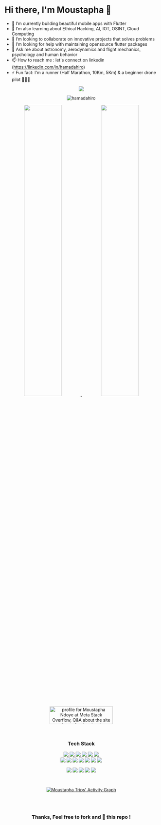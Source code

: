 # Hi there, I'm Moustapha 👋

- 🔭 I’m currently building beautiful mobile apps with Flutter
- 🌱 I’m also learning about Ethical Hacking, AI, IOT, OSINT, Cloud Computing
- 👯 I’m looking to collaborate on innovative projects that solves problems
- 🤔 I’m looking for help with maintaining opensource flutter packages
- 💬 Ask me about astronomy, aerodynamics and flight mechanics, psychology and human behavior
- 📫 How to reach me : let's connect on linkedin (https://linkedin.com/in/hamadahiro)
- ⚡ Fun fact: I'm a runner (Half Marathon, 10Km, 5Km) & a beginner drone pilot 🧑‍✈🚀

<p align="center">
  <img src="https://readme-typing-svg.herokuapp.com/?lines=Problem+Solver;Creator;Innovator;UX+UI+Designer;Blogger;Youtuber;Learner;Flutter+Developer;OSINT%20Enthusiast;Stack+Overflow+Contributor;OpenSource+contributor+and+evangelist;Linux+Fan;Flutter+package+maintainer;&center=true&width=800&height=50&color=f28a00">
</p>

<p align="center"> 
   <img src="https://komarev.com/ghpvc/?username=hamadahiro&label=Profile%20Views&color=f28a00" alt="hamadahiro" /> 
</p>

<p align="center">
  <a href="https://hamadahiro.github.io/">
  <img width="49.5%" src="https://github-readme-stats.vercel.app/api?username=hamadahiro&show_icons=true&theme=dark&hide_border=true&icon_color=f28a00" />
    <img width="49.5%" src="https://github-readme-streak-stats.herokuapp.com/?user=hamadahiro&theme=dark&hide_border=true" />
  </a>
</p>

<br/>

<p align="center">
  <a href="https://meta.stackoverflow.com/users/17224293/moustapha-ndoye"><img src="https://meta.stackoverflow.com/users/flair/17224293.png?theme=dark" width="208" height="58" alt="profile for Moustapha Ndoye at Meta Stack Overflow, Q&amp;A about the site for professional and enthusiast programmers" title="profile for Moustapha Ndoye at Meta Stack Overflow, Q&amp;A about the site for professional and enthusiast programmers"></a>
</p>

<br/>

<p>
</div> 
<h3 align="center">Tech Stack</h3>
<div align="center"> 
  <img src="https://img.shields.io/badge/-Git-000?style=for-the-badge&logo=git&color=151515&logoColor=000&labelColor=f28a00">
  <img src="https://img.shields.io/badge/-GitHub-000?style=for-the-badge&logo=github&color=151515&logoColor=000&labelColor=f28a00">
  <img src="https://img.shields.io/badge/-Gitlab-000?style=for-the-badge&logo=gitlab&color=151515&logoColor=000&labelColor=f28a00">
  <img src="https://img.shields.io/badge/-Dart-000?style=for-the-badge&logo=dart&color=151515&logoColor=000&labelColor=f28a00">
  <img src="https://img.shields.io/badge/-Flutter-000?style=for-the-badge&logo=flutter&color=151515&logoColor=000&labelColor=f28a00">
  <img src="https://img.shields.io/badge/-Apache-000?style=for-the-badge&logo=apache&color=151515&logoColor=000&labelColor=f28a00">
</div>
<div align="center">
  <img src="https://img.shields.io/badge/-Laravel-000?style=for-the-badge&logo=laravel&color=151515&logoColor=000&labelColor=f28a00">
  <img src="https://img.shields.io/badge/-Vue.js-000?style=for-the-badge&logo=vue.js&color=151515&logoColor=000&labelColor=f28a00">
  <img src="https://img.shields.io/badge/-TailwindCss-000?style=for-the-badge&logo=tailwindcss&color=151515&logoColor=000&labelColor=f28a00">
  <img src="https://img.shields.io/badge/-Swift-000?style=for-the-badge&logo=swift&color=151515&logoColor=000&labelColor=f28a00">
  <img src="https://img.shields.io/badge/-Php-000?style=for-the-badge&logo=php&color=151515&logoColor=000&labelColor=f28a00">
  <img src="https://img.shields.io/badge/-Node.js-000?style=for-the-badge&logo=node.js&color=151515&logoColor=000&labelColor=f28a00">
  <img src="https://img.shields.io/badge/-Python-000?style=for-the-badge&logo=python&color=151515&logoColor=000&labelColor=f28a00">
</p>

<div align="center">
  <img src="https://img.shields.io/badge/-MySql-000?style=for-the-badge&logo=mysql&color=151515&logoColor=000&labelColor=f28a00">
  <img src="https://img.shields.io/badge/-JavaScript-000?style=for-the-badge&logo=javascript&color=151515&logoColor=000&labelColor=f28a00">
  <img src="https://img.shields.io/badge/-Linux-000?style=for-the-badge&logo=linux&color=151515&logoColor=000&labelColor=f28a00">
  <img src="https://img.shields.io/badge/-Android-000?style=for-the-badge&logo=android&color=151515&logoColor=000&labelColor=f28a00">
  <img src="https://img.shields.io/badge/-iOS-000?style=for-the-badge&logo=ios&color=151515&logoColor=000&labelColor=f28a00">
</p>

<br/>

[![Moustapha Trips' Activity Graph](https://activity-graph.herokuapp.com/graph?username=hamadahiro&hide_border=true&bg_color=151515&color=fff&line=f28a00&point=f28a00)](https://hamadahiro.github.io)

<br/>

<br/>

### Thanks, Feel free to fork and 🌟 this repo !
